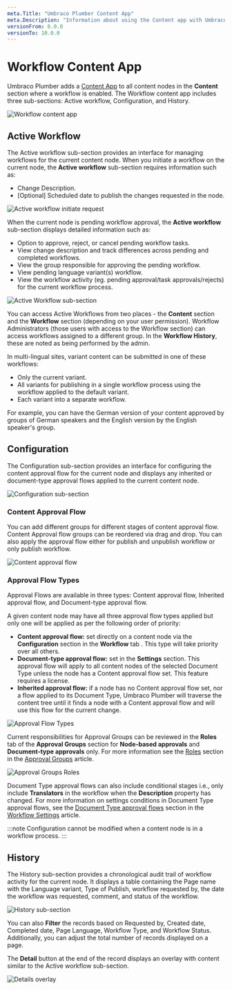 ```yaml
---
meta.Title: "Umbraco Plumber Content App"
meta.Description: "Information about using the Content app with Umbraco Plumber"
versionFrom: 8.0.0
versionTo: 10.0.0
---
```


# Workflow Content App

Umbraco Plumber adds a [Content App](../../../Extending/Content-Apps/index.md) to all content nodes in the **Content** section where a workflow is enabled. The Workflow content app includes three sub-sections: Active workflow, Configuration, and History.

![Workflow content app](images/content-app.png)

## Active Workflow

The Active workflow sub-section provides an interface for managing workflows for the current content node. When you initiate a workflow on the current node, the **Active workflow** sub-section requires information such as:

- Change Description.
- [Optional] Scheduled date to publish the changes requested in the node.

![Active workflow initiate request](images/Active-workflow-initiate-request.png)

When the current node is pending workflow approval, the **Active workflow** sub-section displays detailed information such as:

- Option to approve, reject, or cancel pending workflow tasks.
- View change description and track differences across pending and completed workflows.
- View the group responsible for approving the pending workflow.
- View pending language variant(s) workflow.
- View the workflow activity (eg. pending approval/task approvals/rejects) for the current workflow process.

![Active Workflow sub-section](images/Active_Workflow_detailed_info.png)

You can access Active Workflows from two places - the **Content** section and the **Workflow** section (depending on your user permission). Workflow Administrators (those users with access to the Workflow section) can access workflows assigned to a different group. In the **Workflow History**, these are noted as being performed by the admin.

In multi-lingual sites, variant content can be submitted in one of these workflows:

- Only the current variant.
- All variants for publishing in a single workflow process using the workflow applied to the default variant.
- Each variant into a separate workflow.

For example, you can have the German version of your content approved by groups of German speakers and the English version by the English speaker's group.

## Configuration

The Configuration sub-section provides an interface for configuring the content approval flow for the current node and displays any inherited or document-type approval flows applied to the current content node.

![Configuration sub-section](images/Configuration-sub-section.png)

### Content Approval Flow

You can add different groups for different stages of content approval flow. Content Approval flow groups can be reordered via drag and drop. You can also apply the approval flow either for publish and unpublish workflow or only publish workflow.

![Content approval flow](images/content-approval-flow.gif)

### Approval Flow Types

Approval Flows are available in three types: Content approval flow, Inherited approval flow, and Document-type approval flow.

A given content node may have all three approval flow types applied but only one will be applied as per the following order of priority:

- **Content approval flow:** set directly on a content node via the **Configuration** section in the **Workflow** tab . This type will take priority over all others.
- **Document-type approval flow:** set in the **Settings** section. This approval flow will apply to all content nodes of the selected Document Type unless the node has a Content approval flow set. This feature requires a license.
- **Inherited approval flow:** if a node has no Content approval flow set, nor a flow applied to its Document Type, Umbraco Plumber will traverse the content tree until it finds a node with a Content approval flow and will use this flow for the current change.

![Approval Flow Types](images/approval-flow-types.png)

Current responsibilities for Approval Groups can be reviewed in the **Roles** tab of the **Approval Groups** section for **Node-based approvals** and **Document-type approvals** only. For more information see the [Roles](../Approval-Groups/index.md#roles) section in the [Approval Groups](../Approval-Groups/index.md) article.

![Approval Groups Roles](images/approval-groups-roles.png)

Document Type approval flows can also include conditional stages i.e., only include **Translators** in the workflow when the **Description** property has changed. For more information on settings conditions in Document Type approval flows, see the [Document Type approval flows](../Workflow-Settings/index.md#document-type-approval-flows) section in the [Workflow Settings](../Workflow-Settings/index.md) article.

:::note
Configuration cannot be modified when a content node is in a workflow process.
:::

## History

The History sub-section provides a chronological audit trail of workflow activity for the current node. It displays a table containing the Page name with the Language variant, Type of Publish, workflow requested by, the date the workflow was requested, comment, and status of the workflow.

![History sub-section](images/History-sub-section.png)

You can also **Filter** the records based on Requested by, Created date, Completed date, Page Language, Workflow Type, and Workflow Status. Additionally, you can adjust the total number of records displayed on a page.

The **Detail** button at the end of the record displays an overlay with content similar to the Active workflow sub-section.

![Details overlay](images/Details-overlay.png)
